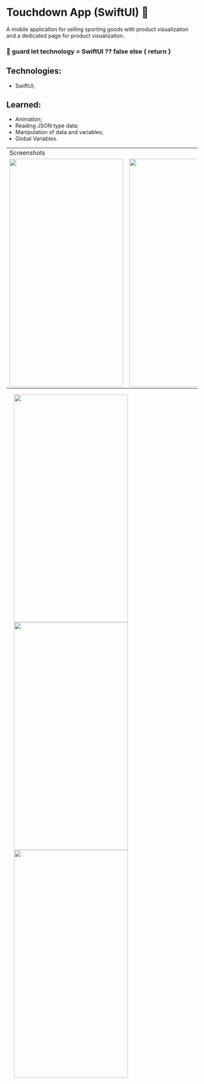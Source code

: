 # Touchdown App (SwiftUI) 🏈

  A mobile application for selling sporting goods with product visualization and a dedicated page for product visualization.
  
  ### 🔧 guard let technology = SwiftUI ?? false else { return }
  
  ## Technologies:
   - SwiftUI;
   
  ## Learned:
  - Animation;
  - Reading JSON type data;
  - Manipulation of data and variables;
  - Global Variables.
  
  <table>
    <tr>
       <td colspan="3">Screenshots</td>
    </tr>
    <tr>
      <td><img src="https://user-images.githubusercontent.com/38798492/183457407-32dfe363-e952-4839-a72f-4d88b2cd593f.png" width="300" height="600"></td>
      <td><img src="https://user-images.githubusercontent.com/38798492/183457517-67cbeddc-89bf-4136-8d3e-f863417ed6aa.png" width="300" height="600"></td>
      <td><img src="https://user-images.githubusercontent.com/38798492/183457525-df47b7c2-a9d8-466c-8398-7a4011dd36e7.png" width="300" height="600"></td>
    </tr>
 </table>

  <img src="https://user-images.githubusercontent.com/38798492/183457407-32dfe363-e952-4839-a72f-4d88b2cd593f.png" width="300" height="600" hspace="20">
  <img src="https://user-images.githubusercontent.com/38798492/183457517-67cbeddc-89bf-4136-8d3e-f863417ed6aa.png" width="300" height="600" hspace="20">
  <img src="https://user-images.githubusercontent.com/38798492/183457525-df47b7c2-a9d8-466c-8398-7a4011dd36e7.png" width="300" height="600" hspace="20">
  <br/><br/><br/><br/><br/>
